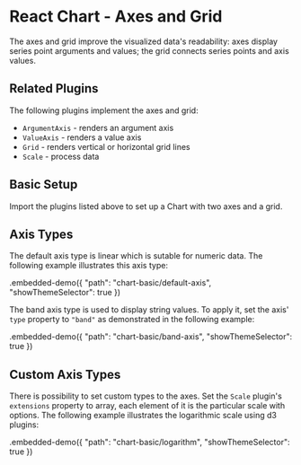 # React Chart - Axes and Grid

The axes and grid improve the visualized data's readability: axes display series point arguments and values; the grid connects series points and axis values.

## Related Plugins

The following plugins implement the axes and grid:

- `ArgumentAxis` - renders an argument axis
- `ValueAxis` - renders a value axis
- `Grid` - renders vertical or horizontal grid lines
- `Scale` - process data

## Basic Setup

Import the plugins listed above to set up a Chart with two axes and a grid.

## Axis Types

The default axis type is linear which is sutable for numeric data. The following example illustrates this axis type:

.embedded-demo({ "path": "chart-basic/default-axis", "showThemeSelector": true })

The band axis type is used to display string values. To apply it, set the axis' `type` property to `"band"` as demonstrated in the following example:

.embedded-demo({ "path": "chart-basic/band-axis", "showThemeSelector": true })

## Custom Axis Types

There is possibility to set custom types to the axes. Set the `Scale` plugin's `extensions` property to array, each element of it is the particular scale with options. The following example illustrates the logarithmic scale using d3 plugins:

.embedded-demo({ "path": "chart-basic/logarithm", "showThemeSelector": true })
